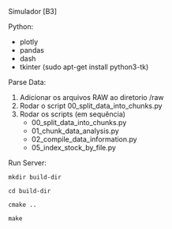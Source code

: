 Simulador [B3]

Python:

- plotly
- pandas
- dash
- tkinter (sudo apt-get install python3-tk)

Parse Data:

1. Adicionar os arquivos RAW ao diretorio /raw
2. Rodar o script 00_split_data_into_chunks.py
3. Rodar os scripts (em sequência)
    - 00_split_data_into_chunks.py
    - 01_chunk_data_analysis.py
    - 02_compile_data_information.py
    - 05_index_stock_by_file.py

Run Server:
```
mkdir build-dir

cd build-dir

cmake ..

make
```